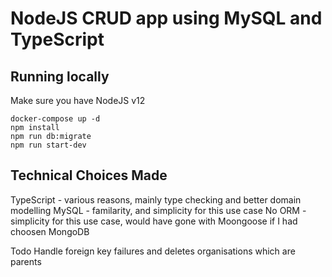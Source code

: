 # NodeJS CRUD app using MySQL and TypeScript

## Running locally
Make sure you have NodeJS v12

```
docker-compose up -d
npm install
npm run db:migrate
npm run start-dev
```

## Technical Choices Made

TypeScript - various reasons, mainly type checking and better domain modelling
MySQL - familarity, and simplicity for this use case
No ORM - simplicity for this use case, would have gone with Moongoose if I had choosen MongoDB

Todo
Handle foreign key failures and deletes organisations which are parents

